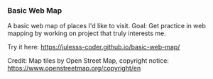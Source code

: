 ### Basic Web Map

A basic web map of places I'd like to visit. 
Goal: Get practice in web mapping by working on project that truly interests me.

Try it here: https://julesss-coder.github.io/basic-web-map/ 

Credit: Map tiles by Open Street Map, copyright notice: https://www.openstreetmap.org/copyright/en

